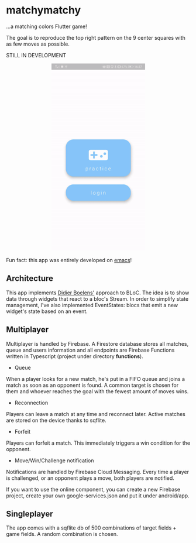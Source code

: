 # matchymatchy

...a matching colors Flutter game! 

The goal is to reproduce the top right pattern
on the 9 center squares with as few moves as possible.

STILL IN DEVELOPMENT 

<div align="center">
	<img src="https://raw.githubusercontent.com/GLodi/matchymatchy/master/gfx/newgif.gif" width="256">
</div>

Fun fact: this app was entirely developed on [emacs](https://giuliolodi.dev/flutter-on-spacemacs/)!

## Architecture

This app implements [Didier Boelens'](https://www.didierboelens.com/2018/12/reactive-programming---streams---bloc---practical-use-cases/) approach to BLoC.
The idea is to show data through widgets that react to a bloc's Stream.
In order to simplify state management, I've also implemented EventStates: 
blocs that emit a new widget's state based on an event.

## Multiplayer

Multiplayer is handled by Firebase. A Firestore database stores all matches, queue and users
information and all endpoints are Firebase Functions written in Typescript 
(project under directory **functions**).

 - Queue

When a player looks for a new match, he's put in a FIFO queue and joins a match as soon as an opponent
is found. A common target is chosen for them and whoever reaches the goal with the fewest amount of 
moves wins.

 - Reconnection
 
Players can leave a match at any time and reconnect later. Active matches are stored on the device
thanks to sqflite.

 - Forfeit

Players can forfeit a match. This immediately triggers a win condition for the opponent.

 - Move/Win/Challenge notification
 
Notifications are handled by Firebase Cloud Messaging. Every time a player is challenged, or an opponent plays a move, both players are notified.


If you want to use the online component, you can create a new Firebase project, 
create your own google-services.json and put it under android/app.

## Singleplayer

The app comes with a sqflite db of 500 combinations of target fields + game fields. A random 
combination is chosen.
